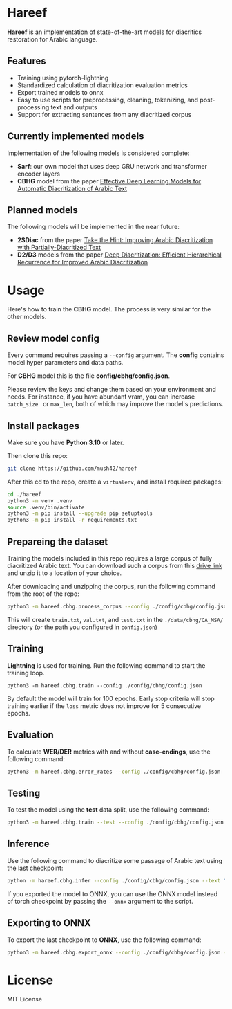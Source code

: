 # Hareef 

**Hareef** is an implementation of state-of-the-art models for diacritics restoration for Arabic language.

## Features

* Training using pytorch-lightning
* Standardized calculation of diacritization evaluation metrics
* Export trained models to onnx
* Easy to use scripts for preprocessing, cleaning, tokenizing, and post-processing text and outputs
* Support for extracting sentences from any diacritized corpus

## Currently implemented models

Implementation of the following models is considered complete:

- **Sarf**: our own model that uses deep GRU network and transformer encoder layers
-  **CBHG** model from the paper [Effective Deep Learning Models for Automatic Diacritization of Arabic Text](https://ieeexplore.ieee.org/document/9274427)


## Planned models

The following models will be implemented in the near future:

- **2SDiac** from the paper [Take the Hint: Improving Arabic Diacritization with Partially-Diacritized Text](https://arxiv.org/abs/2306.03557)
- **D2/D3** models  from the paper [Deep Diacritization: Efficient Hierarchical Recurrence for Improved Arabic Diacritization](https://arxiv.org/abs/2011.00538)


# Usage

Here's how to train the **CBHG** model. The process is very similar for the other models.

## Review model config

Every command requires passing a `--config` argument. The **config** contains model hyper parameters and data paths.

For **CBHG** model this is the file **config/cbhg/config.json**.

Please review the keys and change them based on your environment and needs. For instance, if you have abundant vram, you can increase `batch_size ` or `max_len`, both of which may improve the model's predictions.


## Install packages

Make sure you have **Python 3.10** or later.

Then clone this repo:

```bash
git clone https://github.com/mush42/hareef
```

After this  cd to the repo, create a `virtualenv`, and install required packages:

```bash
cd ./hareef
python3 -m venv .venv
source .venv/bin/activate
python3 -m pip install --upgrade pip setuptools
python3 -m pip install -r requirements.txt
```

## Prepareing the dataset

Training the models included in this repo requires a large corpus of fully diacritized Arabic text. You can download such a corpus from this [drive link](https://drive.google.com/file/d/1shhIEKc2FITVorSX26cmN9dPkKkYxI48/view?usp=sharing) and unzip it to a location of your choice.

After downloading and unzipping the corpus, run the following command from the root of the repo:

```bash
python3 -m hareef.cbhg.process_corpus --config ./config/cbhg/config.json --validate [/path/to/extracted/arabic-diacritization-corpus.txt]
```

This will create `train.txt`, `val.txt`, and `test.txt` in the `./data/cbhg/CA_MSA/` directory (or the path you configured in `config.json`)

## Training

**Lightning** is used for training. Run the following command to start the training loop.

```
python3 -m hareef.cbhg.train --config ./config/cbhg/config.json
```

By default the model will train for 100 epochs. Early stop criteria  will stop training earlier if the `loss` metric does not improve for 5 consecutive epochs.


## Evaluation

To calculate **WER/DER** metrics with and without **case-endings**, use the following command:

```bash
python3 -m hareef.cbhg.error_rates --config ./config/cbhg/config.json
``` 

## Testing

To test the model using the **test** data split, use the following command:

```bash
python3 -m hareef.cbhg.train --test --config ./config/cbhg/config.json
```


## Inference

Use the following command to diacritize some passage of Arabic text using the last checkpoint:

```bash
python -m hareef.cbhg.infer --config ./config/cbhg/config.json --text "الجو جميل، والهواء عليل."
```

If you exported the model to ONNX, you can use the ONNX model instead of torch checkpoint by passing the `--onnx` argument to the script.


## Exporting to ONNX

To export the last checkpoint to **ONNX**, use the following command:

```bash
python3 -m hareef.cbhg.export_onnx --config ./config/cbhg/config.json --output ./model.onnx
```


# License

MIT License
